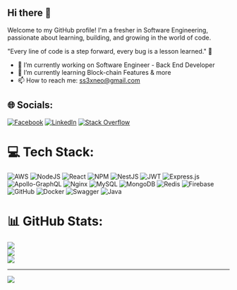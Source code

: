 ## Hi there 👋
  Welcome to my GitHub profile! I'm a fresher in Software Engineering, passionate about learning, building, and growing in the world of code.
  
"Every line of code is a step forward, every bug is a lesson learned." 🚀

- 🔭 I’m currently working on Software Engineer - Back End Developer
- 🌱 I’m currently learning Block-chain Features & more
- 📫 How to reach me: [ss3xneo@gmail.com](mailto:ss3xneo@gmail.com)

## 🌐 Socials:
[![Facebook](https://img.shields.io/badge/Facebook-%231877F2.svg?logo=Facebook&logoColor=white)](https://facebook.com/neonanh.ducanh) [![LinkedIn](https://img.shields.io/badge/LinkedIn-%230077B5.svg?logo=linkedin&logoColor=white)](https://linkedin.com/in/ss3xneo) [![Stack Overflow](https://img.shields.io/badge/-Stackoverflow-FE7A16?logo=stack-overflow&logoColor=white)](https://stackoverflow.com/users/21932189) 

# 💻 Tech Stack:
![AWS](https://img.shields.io/badge/AWS-%23FF9900.svg?style=flat&logo=amazon-aws&logoColor=white) ![NodeJS](https://img.shields.io/badge/node.js-6DA55F?style=flat&logo=node.js&logoColor=white) ![React](https://img.shields.io/badge/react-%2320232a.svg?style=flat&logo=react&logoColor=%2361DAFB) ![NPM](https://img.shields.io/badge/NPM-%23CB3837.svg?style=flat&logo=npm&logoColor=white) ![NestJS](https://img.shields.io/badge/nestjs-%23E0234E.svg?style=flat&logo=nestjs&logoColor=white) ![JWT](https://img.shields.io/badge/JWT-black?style=flat&logo=JSON%20web%20tokens) ![Express.js](https://img.shields.io/badge/express.js-%23404d59.svg?style=flat&logo=express&logoColor=%2361DAFB) ![Apollo-GraphQL](https://img.shields.io/badge/-ApolloGraphQL-311C87?style=flat&logo=apollo-graphql) ![Nginx](https://img.shields.io/badge/nginx-%23009639.svg?style=flat&logo=nginx&logoColor=white) ![MySQL](https://img.shields.io/badge/mysql-4479A1.svg?style=flat&logo=mysql&logoColor=white) ![MongoDB](https://img.shields.io/badge/MongoDB-%234ea94b.svg?style=flat&logo=mongodb&logoColor=white) ![Redis](https://img.shields.io/badge/redis-%23DD0031.svg?style=flat&logo=redis&logoColor=white) ![Firebase](https://img.shields.io/badge/firebase-a08021?style=flat&logo=firebase&logoColor=ffcd34) ![GitHub](https://img.shields.io/badge/github-%23121011.svg?style=flat&logo=github&logoColor=white) ![Docker](https://img.shields.io/badge/docker-%230db7ed.svg?style=flat&logo=docker&logoColor=white) ![Swagger](https://img.shields.io/badge/-Swagger-%23Clojure?style=flat&logo=swagger&logoColor=white) ![Java](https://img.shields.io/badge/java-%23ED8B00.svg?style=flat&logo=openjdk&logoColor=white)
# 📊 GitHub Stats:
![](https://github-readme-stats.vercel.app/api?username=neoxss3&theme=dark&hide_border=false&include_all_commits=false&count_private=false)<br/>
![](https://github-readme-streak-stats.herokuapp.com/?user=neoxss3&theme=dark&hide_border=false)<br/>
![](https://github-readme-stats.vercel.app/api/top-langs/?username=neoxss3&theme=dark&hide_border=false&include_all_commits=false&count_private=false&layout=compact)

---
[![](https://visitcount.itsvg.in/api?id=neoxss3&icon=0&color=0)](https://visitcount.itsvg.in)

<!-- Proudly created with GPRM ( https://gprm.itsvg.in ) -->

